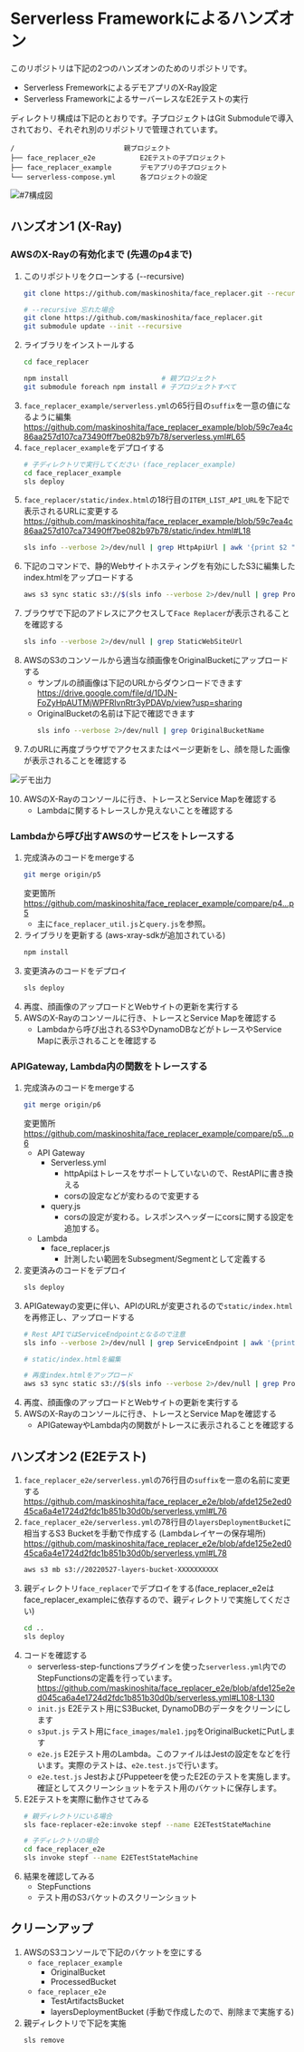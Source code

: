 # Serverless Frameworkによるハンズオン

このリポジトリは下記の2つのハンズオンのためのリポジトリです。

* Serverless FremeworkによるデモアプリのX-Ray設定
* Serverless FrameworkによるサーバーレスなE2Eテストの実行

ディレクトリ構成は下記のとおりです。子プロジェクトはGit Submoduleで導入されており、それぞれ別のリポジトリで管理されています。
```plain
/                           親プロジェクト
├── face_replacer_e2e           E2Eテストの子プロジェクト
├── face_replacer_example       デモアプリの子プロジェクト
└── serverless-compose.yml      各プロジェクトの設定
```

![#7構成図](docs/imgs/%237.drawio.png)

## ハンズオン1 (X-Ray)

### AWSのX-Rayの有効化まで (先週のp4まで)

1. このリポジトリをクローンする (--recursive)
   ```bash
   git clone https://github.com/maskinoshita/face_replacer.git --recursive

   # --recursive 忘れた場合
   git clone https://github.com/maskinoshita/face_replacer.git
   git submodule update --init --recursive
   ```
2. ライブラリをインストールする
    ```bash
    cd face_replacer

    npm install                       # 親プロジェクト
    git submodule foreach npm install # 子プロジェクトすべて
    ```
3. `face_replacer_example/serverless.yml`の65行目の`suffix`を一意の値になるように編集
    https://github.com/maskinoshita/face_replacer_example/blob/59c7ea4c86aa257d107ca73490ff7be082b97b78/serverless.yml#L65
4. `face_replacer_example`をデプロイする
    ```bash
    # 子ディレクトリで実行してください (face_replacer_example)
    cd face_replacer_example
    sls deploy
    ```
5. `face_replacer/static/index.html`の18行目の`ITEM_LIST_API_URL`を下記で表示されるURLに変更する
    https://github.com/maskinoshita/face_replacer_example/blob/59c7ea4c86aa257d107ca73490ff7be082b97b78/static/index.html#L18
    ```bash
    sls info --verbose 2>/dev/null | grep HttpApiUrl | awk '{print $2 "/search"}'
    ```
6. 下記のコマンドで、静的Webサイトホスティングを有効にしたS3に編集したindex.htmlをアップロードする
    ```bash
    aws s3 sync static s3://$(sls info --verbose 2>/dev/null | grep ProcessedBucketName | awk '{print $2}')
    ```
7. ブラウザで下記のアドレスにアクセスして`Face Replacer`が表示されることを確認する
    ```bash
    sls info --verbose 2>/dev/null | grep StaticWebSiteUrl
    ```
8. AWSのS3のコンソールから適当な顔画像をOriginalBucketにアップロードする
    * サンプルの顔画像は下記のURLからダウンロードできます
        https://drive.google.com/file/d/1DJN-FoZyHpAUTMjWPFRlvnRtr3yPDAVp/view?usp=sharing
    * OriginalBucketの名前は下記で確認できます
        ```bash
        sls info --verbose 2>/dev/null | grep OriginalBucketName
        ```
9. 7.のURLに再度ブラウザでアクセスまたはページ更新をし、顔を隠した画像が表示されることを確認する

![デモ出力](./docs/imgs/demo.png)

10. AWSのX-Rayのコンソールに行き、トレースとService Mapを確認する
    * Lambdaに関するトレースしか見えないことを確認する

### Lambdaから呼び出すAWSのサービスをトレースする

1. 完成済みのコードをmergeする
    ```bash
    git merge origin/p5
    ```
    変更箇所
    https://github.com/maskinoshita/face_replacer_example/compare/p4...p5
    * 主に`face_replacer_util.js`と`query.js`を参照。
2. ライブラリを更新する (aws-xray-sdkが追加されている)
    ```bash
    npm install
    ```
3. 変更済みのコードをデプロイ
    ```bash
    sls deploy
    ```
4. 再度、顔画像のアップロードとWebサイトの更新を実行する
5. AWSのX-Rayのコンソールに行き、トレースとService Mapを確認する
    * Lambdaから呼び出されるS3やDynamoDBなどがトレースやService Mapに表示されることを確認する

### APIGateway, Lambda内の関数をトレースする

1. 完成済みのコードをmergeする
    ```bash
    git merge origin/p6
    ```
    変更箇所
    https://github.com/maskinoshita/face_replacer_example/compare/p5...p6
    * API Gateway
        - Serverless.yml
            * httpApiはトレースをサポートしていないので、RestAPIに書き換える
            * corsの設定などが変わるので変更する
        - query.js
            * corsの設定が変わる。レスポンスヘッダーにcorsに関する設定を追加する。
    * Lambda
        - face_replacer.js
            * 計測したい範囲をSubsegment/Segmentとして定義する
2. 変更済みのコードをデプロイ
    ```bash
    sls deploy
    ```
3. APIGatewayの変更に伴い、APIのURLが変更されるので`static/index.html`を再修正し、アップロードする
    ```bash
    # Rest APIではServiceEndpointとなるので注意
    sls info --verbose 2>/dev/null | grep ServiceEndpoint | awk '{print $2 "/search"}'

    # static/index.htmlを編集

    # 再度index.htmlをアップロード
    aws s3 sync static s3://$(sls info --verbose 2>/dev/null | grep ProcessedBucketName | awk '{print $2}')
    ```
3. 再度、顔画像のアップロードとWebサイトの更新を実行する
4. AWSのX-Rayのコンソールに行き、トレースとService Mapを確認する
    * APIGatewayやLambda内の関数がトレースに表示されることを確認する

## ハンズオン2 (E2Eテスト)

1. `face_replacer_e2e/serverless.yml`の76行目の`suffix`を一意の名前に変更する
    https://github.com/maskinoshita/face_replacer_e2e/blob/afde125e2ed045ca6a4e1724d2fdc1b851b30d0b/serverless.yml#L76
2. `face_replacer_e2e/serverless.yml`の78行目の`layersDeploymentBucket`に相当するS3 Bucketを手動で作成する (Lambdaレイヤーの保存場所)
    https://github.com/maskinoshita/face_replacer_e2e/blob/afde125e2ed045ca6a4e1724d2fdc1b851b30d0b/serverless.yml#L78
    ```bash
    aws s3 mb s3://20220527-layers-bucket-XXXXXXXXXX
    ```
3. 親ディレクトリ`face_replacer`でデプロイをする(face_replacer_e2eはface_replacer_exampleに依存するので、親ディレクトリで実施してください)
    ```bash
    cd ..
    sls deploy
    ```
4. コードを確認する
    * serverless-step-functionsプラグインを使った`serverless.yml`内でのStepFunctionsの定義を行っています。
        https://github.com/maskinoshita/face_replacer_e2e/blob/afde125e2ed045ca6a4e1724d2fdc1b851b30d0b/serverless.yml#L108-L130
    * `init.js`
        E2Eテスト用にS3Bucket, DynamoDBのデータをクリーンにします
    * `s3put.js`
        テスト用に`face_images/male1.jpg`をOriginalBucketにPutします
    * `e2e.js`
        E2Eテスト用のLambda。このファイルはJestの設定をなどを行います。実際のテストは、`e2e.test.js`で行います。
    * `e2e.test.js`
        JestおよびPuppeteerを使ったE2Eのテストを実施します。確証としてスクリーンショットをテスト用のバケットに保存します。
5. E2Eテストを実際に動作させてみる
    ```bash
    # 親ディレクトリにいる場合
    sls face-replacer-e2e:invoke stepf --name E2ETestStateMachine

    # 子ディレクトリの場合
    cd face_replacer_e2e
    sls invoke stepf --name E2ETestStateMachine
    ```
6. 結果を確認してみる
    * StepFunctions
    * テスト用のS3バケットのスクリーンショット

## クリーンアップ

1. AWSのS3コンソールで下記のバケットを空にする
    - `face_replacer_example`
        - OriginalBucket
        - ProcessedBucket
    - `face_replacer_e2e`
        - TestArtifactsBucket
        - layersDeploymentBucket (手動で作成したので、削除まで実施する)
2. 親ディレクトリで下記を実施
    ```bash
    sls remove
    ```